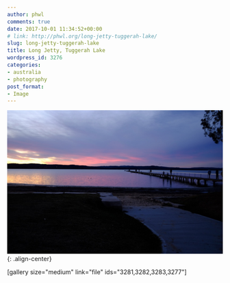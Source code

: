 ```yaml
---
author: phwl
comments: true
date: 2017-10-01 11:34:52+00:00
# link: http://phwl.org/long-jetty-tuggerah-lake/
slug: long-jetty-tuggerah-lake
title: Long Jetty, Tuggerah Lake
wordpress_id: 3276
categories:
- australia
- photography
post_format:
- Image
---
```


![](/assets/images/2017/10/DSCF4677.jpg){: .align-center}

<!-- more -->

[gallery size="medium" link="file" ids="3281,3282,3283,3277"]
